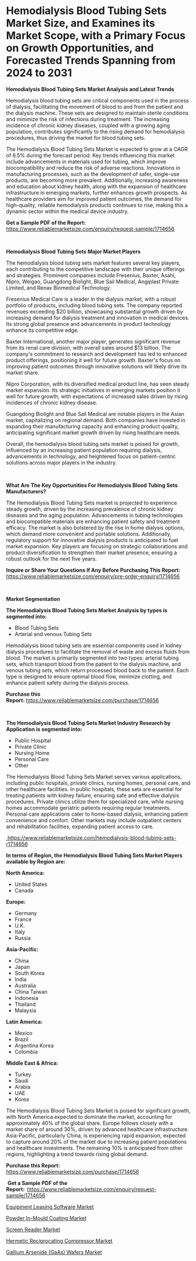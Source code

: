 <p><h1>Hemodialysis Blood Tubing Sets Market Size, and Examines its Market Scope, with a Primary Focus on Growth Opportunities, and Forecasted Trends Spanning from 2024 to 2031</h1></p><p><strong>Hemodialysis Blood Tubing Sets Market Analysis and Latest Trends</strong></p>
<p><p>Hemodialysis blood tubing sets are critical components used in the process of dialysis, facilitating the movement of blood to and from the patient and the dialysis machine. These sets are designed to maintain sterile conditions and minimize the risk of infections during treatment. The increasing incidence of chronic kidney diseases, coupled with a growing aging population, contributes significantly to the rising demand for hemodialysis procedures, thus driving the market for blood tubing sets.</p><p>The Hemodialysis Blood Tubing Sets Market is expected to grow at a CAGR of 6.5% during the forecast period. Key trends influencing this market include advancements in materials used for tubing, which improve biocompatibility and reduce the risk of adverse reactions. Innovations in manufacturing processes, such as the development of safer, single-use products, are becoming more prevalent. Additionally, increasing awareness and education about kidney health, along with the expansion of healthcare infrastructure in emerging markets, further enhances growth prospects. As healthcare providers aim for improved patient outcomes, the demand for high-quality, reliable hemodialysis products continues to rise, making this a dynamic sector within the medical device industry.</p></p>
<p><strong>Get a Sample PDF of the Report:&nbsp;</strong> <a href="https://www.reliablemarketsize.com/enquiry/request-sample/1714656?utm_campaign=1170&utm_medium=2&utm_source=Github&utm_content=ia&utm_term=22102024&utm_id=hemodialysis-blood-tubing-sets">https://www.reliablemarketsize.com/enquiry/request-sample/1714656</a></p>
<p>&nbsp;</p>
<p><strong>Hemodialysis Blood Tubing Sets Major Market Players</strong></p>
<p><p>The hemodialysis blood tubing sets market features several key players, each contributing to the competitive landscape with their unique offerings and strategies. Prominent companies include Fresenius, Baxter, Asahi, Nipro, Weigao, Guangdong Biolight, Blue Sail Medical, Angiplast Private Limited, and Renax Biomedical Technology.</p><p>Fresenius Medical Care is a leader in the dialysis market, with a robust portfolio of products, including blood tubing sets. The company reported revenues exceeding $20 billion, showcasing substantial growth driven by increasing demand for dialysis treatment and innovation in medical devices. Its strong global presence and advancements in product technology enhance its competitive edge.</p><p>Baxter International, another major player, generates significant revenue from its renal care division, with overall sales around $13 billion. The company's commitment to research and development has led to enhanced product offerings, positioning it well for future growth. Baxter's focus on improving patient outcomes through innovative solutions will likely drive its market share.</p><p>Nipro Corporation, with its diversified medical product line, has seen steady market expansion. Its strategic initiatives in emerging markets position it well for future growth, with expectations of increased sales driven by rising incidences of chronic kidney disease.</p><p>Guangdong Biolight and Blue Sail Medical are notable players in the Asian market, capitalizing on regional demand. Both companies have invested in expanding their manufacturing capacity and enhancing product quality, anticipating significant market growth driven by rising healthcare needs.</p><p>Overall, the hemodialysis blood tubing sets market is poised for growth, influenced by an increasing patient population requiring dialysis, advancements in technology, and heightened focus on patient-centric solutions across major players in the industry.</p></p>
<p>&nbsp;</p>
<p><strong>What Are The Key Opportunities For Hemodialysis Blood Tubing Sets Manufacturers?</strong></p>
<p><p>The Hemodialysis Blood Tubing Sets market is projected to experience steady growth, driven by the increasing prevalence of chronic kidney diseases and the aging population. Advancements in tubing technologies and biocompatible materials are enhancing patient safety and treatment efficacy. The market is also bolstered by the rise in home dialysis options, which demand more convenient and portable solutions. Additionally, regulatory support for innovative dialysis products is anticipated to fuel market expansion. Key players are focusing on strategic collaborations and product diversification to strengthen their market presence, ensuring a robust outlook for the next five years.</p></p>
<p><strong>Inquire or Share Your Questions If Any Before Purchasing This Report:</strong> <a href="https://www.reliablemarketsize.com/enquiry/pre-order-enquiry/1714656?utm_campaign=1170&utm_medium=2&utm_source=Github&utm_content=ia&utm_term=22102024&utm_id=hemodialysis-blood-tubing-sets">https://www.reliablemarketsize.com/enquiry/pre-order-enquiry/1714656</a></p>
<p>&nbsp;</p>
<p><strong>Market Segmentation</strong></p>
<p><strong>The Hemodialysis Blood Tubing Sets Market Analysis by types is segmented into:</strong></p>
<p><ul><li>Blood Tubing Sets</li><li>Arterial and venous Tubing Sets</li></ul></p>
<p><p>Hemodialysis blood tubing sets are essential components used in kidney dialysis procedures to facilitate the removal of waste and excess fluids from blood. The market is primarily segmented into two types: arterial tubing sets, which transport blood from the patient to the dialysis machine, and venous tubing sets, which return processed blood back to the patient. Each type is designed to ensure optimal blood flow, minimize clotting, and enhance patient safety during the dialysis process.</p></p>
<p><strong>Purchase this Report:&nbsp;</strong><a href="https://www.reliablemarketsize.com/purchase/1714656?utm_campaign=1170&utm_medium=2&utm_source=Github&utm_content=ia&utm_term=22102024&utm_id=hemodialysis-blood-tubing-sets">https://www.reliablemarketsize.com/purchase/1714656</a></p>
<p>&nbsp;</p>
<p><strong>The Hemodialysis Blood Tubing Sets Market Industry Research by Application is segmented into:</strong></p>
<p><ul><li>Public Hospital</li><li>Private Clinic</li><li>Nursing Home</li><li>Personal Care</li><li>Other</li></ul></p>
<p><p>The Hemodialysis Blood Tubing Sets Market serves various applications, including public hospitals, private clinics, nursing homes, personal care, and other healthcare facilities. In public hospitals, these sets are essential for treating patients with kidney failure, ensuring safe and effective dialysis procedures. Private clinics utilize them for specialized care, while nursing homes accommodate geriatric patients requiring regular treatments. Personal care applications cater to home-based dialysis, enhancing patient convenience and comfort. Other markets may include outpatient centers and rehabilitation facilities, expanding patient access to care.</p></p>
<p><a href="https://www.reliablemarketsize.com/hemodialysis-blood-tubing-sets-r1714656?utm_campaign=1170&utm_medium=2&utm_source=Github&utm_content=ia&utm_term=22102024&utm_id=hemodialysis-blood-tubing-sets">&nbsp;https://www.reliablemarketsize.com/hemodialysis-blood-tubing-sets-r1714656</a></p>
<p><strong>In terms of Region, the Hemodialysis Blood Tubing Sets Market Players available by Region are:</strong></p>
<p>
    <p> <strong> North America: </strong>
        <ul>
            <li>United States</li>
            <li>Canada</li>
        </ul>
        </p> 
    <p> <strong> Europe: </strong>
        <ul>
            <li>Germany</li>
            <li>France</li>
            <li>U.K.</li>
            <li>Italy</li>
            <li>Russia</li>
        </ul>
        </p> 
    <p> <strong> Asia-Pacific: </strong>
        <ul>
            <li>China</li>
            <li>Japan</li>
            <li>South Korea</li>
            <li>India</li>
            <li>Australia</li>
            <li>China Taiwan</li>
            <li>Indonesia</li>
            <li>Thailand</li>
            <li>Malaysia</li>
        </ul>
        </p> 
    <p> <strong> Latin America: </strong>
        <ul>
            <li>Mexico</li>
            <li>Brazil</li>
            <li>Argentina Korea</li>
            <li>Colombia</li>
        </ul>
        </p> 
    <p> <strong> Middle East & Africa: </strong>
        <ul>
            <li>Turkey</li>
            <li>Saudi</li>
            <li>Arabia</li>
            <li>UAE</li>
            <li>Korea</li>
        </ul>
    </p>
    </p>
<p><p>The Hemodialysis Blood Tubing Sets Market is poised for significant growth, with North America expected to dominate the market, accounting for approximately 40% of the global share. Europe follows closely with a market share of around 30%, driven by advanced healthcare infrastructure. Asia-Pacific, particularly China, is experiencing rapid expansion, expected to capture around 20% of the market due to increasing patient populations and healthcare investments. The remaining 10% is anticipated from other regions, highlighting a trend towards rising global demand.</p></p>
<p><strong>Purchase this Report: </strong><a href="https://www.reliablemarketsize.com/purchase/1714656?utm_campaign=1170&utm_medium=2&utm_source=Github&utm_content=ia&utm_term=22102024&utm_id=hemodialysis-blood-tubing-sets">https://www.reliablemarketsize.com/purchase/1714656</a></p>
<p>&nbsp;<strong>Get a Sample PDF of the Report:&nbsp;&nbsp;</strong><a href="https://www.reliablemarketsize.com/enquiry/request-sample/1714656?utm_campaign=1170&utm_medium=2&utm_source=Github&utm_content=ia&utm_term=22102024&utm_id=hemodialysis-blood-tubing-sets">https://www.reliablemarketsize.com/enquiry/request-sample/1714656</a></p>
<p><strong></strong></p>
<p><p><a href="https://www.linkedin.com/pulse/emerging-technologies-reshaping-equipment-leasing-software-market-fboec?utm_campaign=1170&utm_medium=2&utm_source=Github&utm_content=ia&utm_term=22102024&utm_id=hemodialysis-blood-tubing-sets">Equipment Leasing Software Market</a></p><p><a href="https://github.com/shanicesca7t/Market-Research-Report-List-1/blob/main/powder-in-mould-coating-market.md?utm_campaign=1170&utm_medium=2&utm_source=Github&utm_content=ia&utm_term=22102024&utm_id=hemodialysis-blood-tubing-sets">Powder In-Mould Coating Market</a></p><p><a href="https://www.linkedin.com/pulse/screen-reader-market-ecosystem-competitive-landscape-strategic-hqwcc?utm_campaign=1170&utm_medium=2&utm_source=Github&utm_content=ia&utm_term=22102024&utm_id=hemodialysis-blood-tubing-sets">Screen Reader Market</a></p><p><a href="https://issuu.com/reportprime-2/docs/hermetic-reciprocating-compressor-m_87839fb343a316?utm_campaign=1170&utm_medium=2&utm_source=Github&utm_content=ia&utm_term=22102024&utm_id=hemodialysis-blood-tubing-sets">Hermetic Reciprocating Compressor Market</a></p><p><a href="https://github.com/angilaguardtd7/Market-Research-Report-List-1/blob/main/gallium-arsenide-gaas-wafers-market.md?utm_campaign=1170&utm_medium=2&utm_source=Github&utm_content=ia&utm_term=22102024&utm_id=hemodialysis-blood-tubing-sets">Gallium Arsenide (GaAs) Wafers Market</a></p></p>